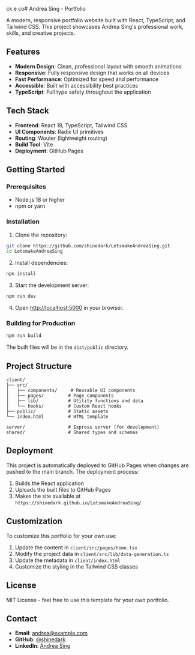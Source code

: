 ck e co# Andrea Sing - Portfolio

A modern, responsive portfolio website built with React, TypeScript, and Tailwind CSS. This project showcases Andrea Sing's professional work, skills, and creative projects.

## Features

- **Modern Design**: Clean, professional layout with smooth animations
- **Responsive**: Fully responsive design that works on all devices
- **Fast Performance**: Optimized for speed and performance
- **Accessible**: Built with accessibility best practices
- **TypeScript**: Full type safety throughout the application

## Tech Stack

- **Frontend**: React 18, TypeScript, Tailwind CSS
- **UI Components**: Radix UI primitives
- **Routing**: Wouter (lightweight routing)
- **Build Tool**: Vite
- **Deployment**: GitHub Pages

## Getting Started

### Prerequisites

- Node.js 18 or higher
- npm or yarn

### Installation

1. Clone the repository:
```bash
git clone https://github.com/shinedark/LetsmakeAndreaSing.git
cd LetsmakeAndreaSing
```

2. Install dependencies:
```bash
npm install
```

3. Start the development server:
```bash
npm run dev
```

4. Open [http://localhost:5000](http://localhost:5000) in your browser.

### Building for Production

```bash
npm run build
```

The built files will be in the `dist/public` directory.

## Project Structure

```
client/
├── src/
│   ├── components/     # Reusable UI components
│   ├── pages/         # Page components
│   ├── lib/           # Utility functions and data
│   └── hooks/         # Custom React hooks
├── public/            # Static assets
└── index.html         # HTML template

server/                # Express server (for development)
shared/                # Shared types and schemas
```

## Deployment

This project is automatically deployed to GitHub Pages when changes are pushed to the main branch. The deployment process:

1. Builds the React application
2. Uploads the built files to GitHub Pages
3. Makes the site available at `https://shinedark.github.io/LetsmakeAndreaSing/`

## Customization

To customize this portfolio for your own use:

1. Update the content in `client/src/pages/home.tsx`
2. Modify the project data in `client/src/lib/data-generation.ts`
3. Update the metadata in `client/index.html`
4. Customize the styling in the Tailwind CSS classes

## License

MIT License - feel free to use this template for your own portfolio.

## Contact

- **Email**: andrea@example.com
- **GitHub**: [@shinedark](https://github.com/shinedark)
- **LinkedIn**: [Andrea Sing](https://linkedin.com/in/andrea-sing)